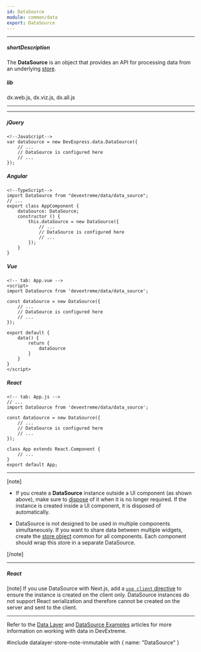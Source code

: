 ```yaml
---
id: DataSource
module: common/data
export: DataSource
---
```

---
##### shortDescription
The **DataSource** is an object that provides an API for processing data from an underlying [store](/api-reference/30%20Data%20Layer/DataSource/1%20Configuration/store '/Documentation/ApiReference/Data_Layer/DataSource/Configuration/store/').

##### lib
dx.web.js, dx.viz.js, dx.all.js

---
---
##### jQuery  

    <!--JavaScript-->
    var dataSource = new DevExpress.data.DataSource({
        // ...
        // DataSource is configured here
        // ...
    });

##### Angular  

    <!--TypeScript-->
    import DataSource from "devextreme/data/data_source";
    // ...
    export class AppComponent {
        dataSource: DataSource;
        constructor () {
            this.dataSource = new DataSource({
                // ...
                // DataSource is configured here
                // ...
            });
        }
    }

##### Vue

    <!-- tab: App.vue -->
    <script>
    import DataSource from 'devextreme/data/data_source';

    const dataSource = new DataSource({
        // ...
        // DataSource is configured here
        // ...
    });

    export default {
        data() {
            return {
                dataSource
            }
        }
    }
    </script>

##### React

    <!-- tab: App.js -->
    // ...
    import DataSource from 'devextreme/data/data_source';

    const dataSource = new DataSource({
        // ...
        // DataSource is configured here
        // ...
    });

    class App extends React.Component {
        // ...
    }
    export default App;

---

[note]

- If you create a **DataSource** instance outside a UI component (as shown above), make sure to [dispose](/api-reference/30%20Data%20Layer/DataSource/3%20Methods/dispose().md '/Documentation/ApiReference/Data_Layer/DataSource/Methods/#dispose') of it when it is no longer required. If the instance is created inside a UI component, it is disposed of automatically.

- DataSource is not designed to be used in multiple components simultaneously. If you want to share data between multiple widgets, create the [store object](/concepts/70%20Data%20Binding/5%20Data%20Layer/1%20Creating%20DataSource/3%20What%20Are%20Stores.md '/Documentation/Guide/Data_Binding/Data_Layer/#Creating_DataSource/What_Are_Stores') common for all components. Each component should wrap this store in a separate DataSource.

[/note]

---
##### React

[note] If you use DataSource with Next.js, add a [`use client` directive](https://nextjs.org/docs/app/building-your-application/rendering/client-components#using-client-components-in-nextjs) to ensure the instance is created on the client only. DataSource instances do not support React serialization and therefore cannot be created on the server and sent to the client.

---

Refer to the [Data Layer](/concepts/70%20Data%20Binding/5%20Data%20Layer '/Documentation/Guide/Data_Binding/Data_Layer/') and [DataSource Examples](/concepts/70%20Data%20Binding/51%20Data%20Source%20Examples '/Documentation/Guide/Data_Binding/Data_Source_Examples/') articles for more information on working with data in DevExtreme.

#include datalayer-store-note-immutable with { name: "DataSource" }
